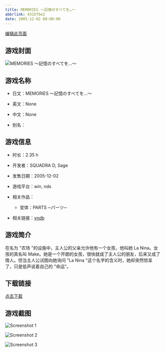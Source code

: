```yaml
---
title: MEMORIES ～記憶のすべてを…～
abbrlink: 4315f6e2
date: 2005-12-02 00:00:00
---
```

[编辑此页面](https://github.com/ACG-3/ADV3-source/blob/main/source/_posts/MEMORIES%20%EF%BD%9E%E8%A8%98%E6%86%B6%E3%81%AE%E3%81%99%E3%81%B9%E3%81%A6%E3%82%92%E2%80%A6%EF%BD%9E.md)

## 游戏封面

![MEMORIES ～記憶のすべてを…～](https://pan.timero.xyz/d/onedrive/img_lib_001/MEMORIES%20%EF%BD%9E%E8%A8%98%E6%86%B6%E3%81%AE%E3%81%99%E3%81%B9%E3%81%A6%E3%82%92%E2%80%A6%EF%BD%9E_cover.avif)


## 游戏名称

- 日文：MEMORIES ～記憶のすべてを…～
- 英文：None
- 中文：None

- 别名：


## 游戏信息

- 时长：2.35 h
- 开发者：SQUADRA D, Sage
- 发售日期：2005-12-02
- 游戏平台：win, nds
- 相关作品：
   - 变体：PARTS ─パーツ─

- 相关链接：[vndb](https://vndb.org/v6085)


## 游戏简介

在名为 "农场 "的设施中，主人公的父亲允许他有一个女孩，他叫她 La Nina。女孩的真名叫 Make。她是一个开朗的女孩，很快就成了主人公的朋友，后来又成了情人。但当主人公试图向她询问 "La Nina "这个名字的含义时，她却突然惊呆了，只是低声说着自己的 "命运"。




## 下载链接

[点击下载](https://pan.timero.xyz/onedrive/adv_lib_001/MEMORIES%20%EF%BD%9E%E8%A8%98%E6%86%B6%E3%81%AE%E3%81%99%E3%81%B9%E3%81%A6%E3%82%92%E2%80%A6%EF%BD%9E)


## 游戏截图


![Screenshot 1](https://pan.timero.xyz/d/onedrive/img_lib_001/MEMORIES%20%EF%BD%9E%E8%A8%98%E6%86%B6%E3%81%AE%E3%81%99%E3%81%B9%E3%81%A6%E3%82%92%E2%80%A6%EF%BD%9E_Screenshot_1.avif)

![Screenshot 2](https://pan.timero.xyz/d/onedrive/img_lib_001/MEMORIES%20%EF%BD%9E%E8%A8%98%E6%86%B6%E3%81%AE%E3%81%99%E3%81%B9%E3%81%A6%E3%82%92%E2%80%A6%EF%BD%9E_Screenshot_2.avif)

![Screenshot 3](https://pan.timero.xyz/d/onedrive/img_lib_001/MEMORIES%20%EF%BD%9E%E8%A8%98%E6%86%B6%E3%81%AE%E3%81%99%E3%81%B9%E3%81%A6%E3%82%92%E2%80%A6%EF%BD%9E_Screenshot_3.avif)

